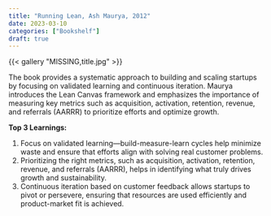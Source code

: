 ```yaml
---
title: "Running Lean, Ash Maurya, 2012"
date: 2023-03-10
categories: ["Bookshelf"]
draft: true
---
```


{{< gallery "MISSING,title.jpg" >}}

The book provides a systematic approach to building and scaling startups by focusing on validated learning and continuous iteration. Maurya introduces the Lean Canvas framework and emphasizes the importance of measuring key metrics such as acquisition, activation, retention, revenue, and referrals (AARRR) to prioritize efforts and optimize growth.

**Top 3 Learnings:**

1. Focus on validated learning—build-measure-learn cycles help minimize waste and ensure that efforts align with solving real customer problems.
2. Prioritizing the right metrics, such as acquisition, activation, retention, revenue, and referrals (AARRR), helps in identifying what truly drives growth and sustainability.
3. Continuous iteration based on customer feedback allows startups to pivot or persevere, ensuring that resources are used efficiently and product-market fit is achieved.

